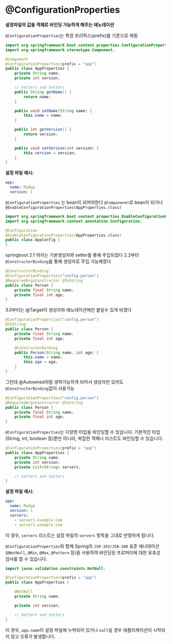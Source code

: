 # @ConfigurationProperties

**설정파일의 값을 객체로 바인딩 가능하게 해주는 애노테이션**

`@ConfigurationProperties`는 특정 프리픽스(prefix)를 기준으로 매핑

```java
import org.springframework.boot.context.properties.ConfigurationProperties;
import org.springframework.stereotype.Component;

@Component
@ConfigurationProperties(prefix = "app")
public class AppProperties {
    private String name;
    private int version;

    // Getters and Setters
    public String getName() {
        return name;
    }

    public void setName(String name) {
        this.name = name;
    }

    public int getVersion() {
        return version;
    }

    public void setVersion(int version) {
        this.version = version;
    }
}
```

**설정 파일 예시:**

```yaml
app:
  name: MyApp
  version: 1
```

`@ConfigurationProperties` 는 bean이 되어야한다
`@Componenet`로 bean이 되거나 `@EnableConfigurationProperties(AppProperties.class)`

```java
import org.springframework.boot.context.properties.EnableConfigurationProperties;
import org.springframework.context.annotation.Configuration;

@Configuration
@EnableConfigurationProperties(AppProperties.class)
public class AppConfig {
}
```

springboot 2.1 까지는 기본생성자와 setter를 통해 주입되었다
2.2부터 `@ConstructorBinding`를 통해 생성자로 주입 가능해졌다
```java
@ConstructorBinding
@ConfigurationProperties("config.person")
@RequiredArgsConstructor @ToString
public class Person {
    private final String name;
    private final int age;
}
```

3.0부터는 @Target이 생성자와 애노테이션에만 붙일수 있게 바꼈다 
```java
@ConfigurationProperties("config.person")
@ToString
public class Person {
    private final String name;
    private final int age;

    @ConstructorBinding
    public Person(String name, int age) {
        this.name = name;
        this.age = age;
    }
}
```

그런데 @Autowired처럼 생략가능하게 되어서 생성자만 있어도 `@ConstructorBinding`없이 사용가능
```java
@ConfigurationProperties("config.person")
@RequiredArgsConstructor @ToString
public class Person {
    private final String name;
    private final int age;
}
```

`@ConfigurationProperties`는 다양한 타입을 바인딩할 수 있습니다. 기본적인 타입(String, int, boolean 등)뿐만 아니라, 복잡한 객체나 리스트도 바인딩할 수 있습니다.

```java
@ConfigurationProperties(prefix = "app")
public class AppProperties {
    private String name;
    private int version;
    private List<String> servers;

    // Getters and Setters
}
```

**설정 파일 예시:**

```yaml
app:
  name: MyApp
  version: 1
  servers:
    - server1.example.com
    - server2.example.com
```

이 경우, `servers` 리스트는 설정 파일의 `servers` 항목을 그대로 반영하게 됩니다.

`@ConfigurationProperties`와 함께 Spring의 `JSR-303/JSR-380` 표준 애너테이션(`@NotNull`, `@Min`, `@Max`, `@Pattern` 등)을 사용하여 바인딩된 프로퍼티에 대한 유효성 검사를 할 수 있습니다.
```java
import javax.validation.constraints.NotNull;

@ConfigurationProperties(prefix = "app")
public class AppProperties {

    @NotNull
    private String name;

    private int version;

    // Getters and Setters
}
```

이 경우, `app.name`이 설정 파일에 누락되어 있거나 `null`일 경우 애플리케이션이 시작되지 않고 오류가 발생합니다.
